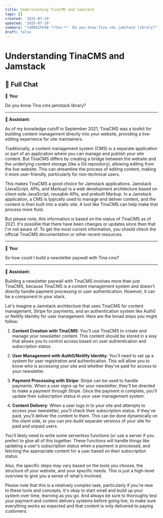 ```yaml
---
title: Understanding TinaCMS and Jamstack
tags: []
created: '2025-07-19'
updated: '2025-07-19'
summary: "\U0001F64B **You:**  Do you know Tina cms jamstack library?"
draft: false
---
```


# Understanding TinaCMS and Jamstack

## 🧠 Full Chat

🙋 **You:**

Do you know Tina cms jamstack library?

---

🤖 **Assistant:**

As of my knowledge cutoff in September 2021, TinaCMS was a toolkit for building content management directly into your website, providing a live-editing experience for site maintainers.

Traditionally, a content management system (CMS) is a separate application or part of an application where you can manage and publish your site content. But TinaCMS differs by creating a bridge between the website and the underlying content storage (like a Git repository), allowing editing from the live website. This can streamline the process of editing content, making it more user-friendly, particularly for non-technical users.

This makes TinaCMS a good choice for Jamstack applications. Jamstack (JavaScript, APIs, and Markup) is a web development architecture based on client-side JavaScript, reusable APIs, and prebuilt Markup. In a Jamstack application, a CMS is typically used to manage and deliver content, and the content is then built into a static site. A tool like TinaCMS can help make that process more fluid.

But please note, this information is based on the status of TinaCMS as of 2021. It's possible that there have been changes or updates since then that I'm not aware of. To get the most current information, you should check the official TinaCMS documentation or other recent resources.

---

🙋 **You:**

So how could I build a newsletter paywall with Tina cms?

---

🤖 **Assistant:**

Building a newsletter paywall with TinaCMS involves more than just TinaCMS, because TinaCMS is a content management system and doesn't directly handle payment processing or user authentication. However, it can be a component in your stack.

Let's imagine a Jamstack architecture that uses TinaCMS for content management, Stripe for payments, and an authentication system like Auth0 or Netlify Identity for user management. Here are the broad steps you might follow:

1. **Content Creation with TinaCMS**: You'll use TinaCMS to create and manage your newsletter content. This content should be stored in a way that allows you to control access based on user authentication and subscription status.

2. **User Management with Auth0/Netlify Identity**: You'll need to set up a system for user registration and authentication. This will allow you to know who is accessing your site and whether they've paid for access to your newsletter.

3. **Payment Processing with Stripe**: Stripe can be used to handle payments. When a user signs up for your newsletter, they'll be directed to make a payment through Stripe. Once the payment is complete, you'll update their subscription status in your user management system.

4. **Content Delivery**: When a user logs in to your site and attempts to access your newsletter, you'll check their subscription status. If they've paid, you'll deliver the content to them. This can be done dynamically on the client side, or you can pre-build separate versions of your site for paid and unpaid users.

You'll likely need to write some serverless functions (or use a server if you prefer) to glue all of this together. These functions will handle things like updating a user's subscription status when a payment is processed, and fetching the appropriate content for a user based on their subscription status.

Also, the specific steps may vary based on the tools you choose, the structure of your website, and your specific needs. This is just a high-level overview to give you a sense of what's involved.

Please note that this is a relatively complex task, particularly if you're new to these tools and concepts. It's okay to start small and build up your system over time, learning as you go. And always be sure to thoroughly test your payment and content delivery systems before going live, to make sure everything works as expected and that content is only delivered to paying customers.